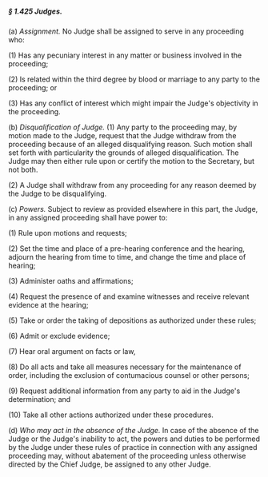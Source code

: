##### § 1.425 Judges. #####

(a) *Assignment.* No Judge shall be assigned to serve in any proceeding who:

(1) Has any pecuniary interest in any matter or business involved in the proceeding;

(2) Is related within the third degree by blood or marriage to any party to the proceeding; or

(3) Has any conflict of interest which might impair the Judge's objectivity in the proceeding.

(b) *Disqualification of Judge.* (1) Any party to the proceeding may, by motion made to the Judge, request that the Judge withdraw from the proceeding because of an alleged disqualifying reason. Such motion shall set forth with particularity the grounds of alleged disqualification. The Judge may then either rule upon or certify the motion to the Secretary, but not both.

(2) A Judge shall withdraw from any proceeding for any reason deemed by the Judge to be disqualifying.

(c) *Powers.* Subject to review as provided elsewhere in this part, the Judge, in any assigned proceeding shall have power to:

(1) Rule upon motions and requests;

(2) Set the time and place of a pre-hearing conference and the hearing, adjourn the hearing from time to time, and change the time and place of hearing;

(3) Administer oaths and affirmations;

(4) Request the presence of and examine witnesses and receive relevant evidence at the hearing;

(5) Take or order the taking of depositions as authorized under these rules;

(6) Admit or exclude evidence;

(7) Hear oral argument on facts or law,

(8) Do all acts and take all measures necessary for the maintenance of order, including the exclusion of contumacious counsel or other persons;

(9) Request additional information from any party to aid in the Judge's determination; and

(10) Take all other actions authorized under these procedures.

(d) *Who may act in the absence of the Judge.* In case of the absence of the Judge or the Judge's inability to act, the powers and duties to be performed by the Judge under these rules of practice in connection with any assigned proceeding may, without abatement of the proceeding unless otherwise directed by the Chief Judge, be assigned to any other Judge.